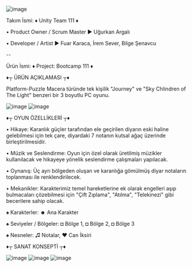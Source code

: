 ![image](https://user-images.githubusercontent.com/99537458/167396934-44cd5fa7-251d-410a-a60b-5d324d804c94.png)

Takım İsmi: ♦ Unity Team 111 ♦

• Product Owner / Scrum Master ► Uğurkan Argalı

• Developer / Artist ► Fuar Karaca, İrem Sever, Bilge Şenavcu

--

Ürün İsmi: ♦ Project: Bootcamp 111 ♦

♦┬ ÜRÜN AÇIKLAMASI ┬♦

Platform-Puzzle Macera türünde tek kişilik "Journey" ve "Sky Chlindren of The Light" benzeri bir 3 boyutlu PC oyunu.

![image](https://user-images.githubusercontent.com/99537458/167398520-477c93ca-6dac-4fd8-88dc-4586b68daeba.png) ![image](https://user-images.githubusercontent.com/99537458/167398393-679c74dd-0f31-44b7-a7fa-103d460e4cb9.png)

♦┬ OYUN ÖZELLİKLERİ ┬♦

• Hikaye: Karanlık güçler tarafından ele geçirilen diyarın eski haline gelebilmesi için tek çare, diyardaki 7 notanın kutsal ağaç üzerinde birleştirilmesidir.

• Müzik ve Seslendirme: Oyun için özel olarak üretilmiş müzikler kullanılacak ve hikayeye yönelik seslendirme çalışmaları yapılacak.

• Oynanış: Üç ayrı bölgeden oluşan ve karanlığa gömülmüş diyar notaların toplanması ile renklendirilecek.

• Mekanikler: Karakterimiz temel hareketlerine ek olarak engelleri aşıp bulmacaları çözebilmesi için "Çift Zıplama", "Atılma", "Telekinezi" gibi becerilere sahip olacak.

♠ Karakterler: ☻ Ana Karakter

♠ Seviyeler / Bölgeler: ◘ Bölge 1, ◘ Bölge 2, ◘ Bölge 3

♠ Nesneler: ♫ Notalar, ♥ Can İksiri

♦┬ SANAT KONSEPTİ ┬♦

![image](https://user-images.githubusercontent.com/99537458/167401188-6bf30520-cd49-4e2f-8f4e-9703d35018d5.png)
![image](https://user-images.githubusercontent.com/99537458/167401226-d6fb09d0-e8e0-4b24-891a-26831091ac43.png)
![image](https://user-images.githubusercontent.com/99537458/167401253-ca416353-b2a4-484e-81dd-5cae265a44f5.png)
